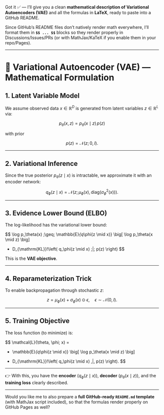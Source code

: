 Got it ✅ — I’ll give you a clean **mathematical description of Variational Autoencoders (VAE)** and all the formulas in **LaTeX**, ready to paste into a GitHub README.

Since GitHub’s README files don’t natively render math everywhere, I’ll format them in **`$$ ... $$`** blocks so they render properly in Discussions/Issues/PRs (or with MathJax/KaTeX if you enable them in your repo/Pages).

---

# 📘 Variational Autoencoder (VAE) — Mathematical Formulation

## **1. Latent Variable Model**

We assume observed data $x \in \mathbb{R}^D$ is generated from latent variables $z \in \mathbb{R}^L$ via:

$$
p_\theta(x, z) = p_\theta(x \mid z) \, p(z)
$$

with prior

$$
p(z) = \mathcal{N}(z; 0, I).
$$

---

## **2. Variational Inference**

Since the true posterior $p_\theta(z \mid x)$ is intractable, we approximate it with an encoder network:

$$
q_\phi(z \mid x) = \mathcal{N}(z; \mu_\phi(x), \, \mathrm{diag}(\sigma_\phi^2(x))).
$$

---

## **3. Evidence Lower Bound (ELBO)**

The log-likelihood has the variational lower bound:

$$
\log p_\theta(x) \;\geq\;
\mathbb{E}_{q_\phi(z \mid x)} \big[ \log p_\theta(x \mid z) \big]
- D_{\mathrm{KL}}\!\left( q_\phi(z \mid x) \;\|\; p(z) \right)
$$

This is the **VAE objective**.

---

## **4. Reparameterization Trick**

To enable backpropagation through stochastic $z$:

$$
z = \mu_\phi(x) + \sigma_\phi(x) \odot \epsilon, 
\quad \epsilon \sim \mathcal{N}(0, I).
$$

---

## **5. Training Objective**

The loss function (to minimize) is:

$$
\mathcal{L}(\theta, \phi; x) = 
- \mathbb{E}_{q_\phi(z \mid x)} \big[ \log p_\theta(x \mid z) \big]
+ D_{\mathrm{KL}}\!\left( q_\phi(z \mid x) \,\|\, p(z) \right).
$$

---

👉 With this, you have the **encoder** ($q_\phi(z \mid x)$), **decoder** ($p_\theta(x \mid z)$), and the **training loss** clearly described.

---

Would you like me to also prepare a **full GitHub-ready `README.md` template** (with MathJax script included), so that the formulas render properly on GitHub Pages as well?








